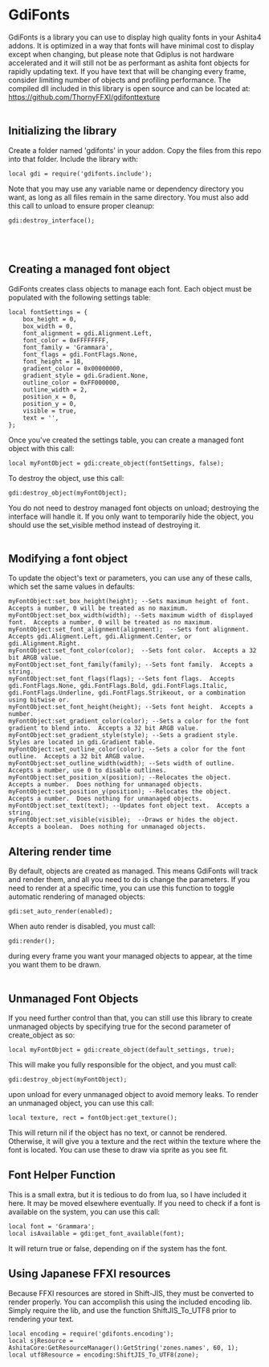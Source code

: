 # GdiFonts
GdiFonts is a library you can use to display high quality fonts in your Ashita4 addons.  It is optimized
in a way that fonts will have minimal cost to display except when changing, but please note that Gdiplus is
not hardware accelerated and it will still not be as performant as ashita font objects for rapidly updating text.
If you have text that will be changing every frame, consider limiting number of objects and profiling performance.
The compiled dll included in this library is open source and can be located at:<br>
https://github.com/ThornyFFXI/gdifonttexture
<br><br>

## Initializing the library
Create a folder named 'gdifonts' in your addon.  Copy the files from this repo into that folder.  Include the library
with:
```
local gdi = require('gdifonts.include');
```
Note that you may use any variable name or dependency directory you want, as long as all files remain in the same directory.
You must also add this call to unload to ensure proper cleanup:
```
gdi:destroy_interface();
```
<br><br>

## Creating a managed font object
GdiFonts creates class objects to manage each font.  Each object must be populated with the following settings table:
```
local fontSettings = {
    box_height = 0,
    box_width = 0,
    font_alignment = gdi.Alignment.Left,
    font_color = 0xFFFFFFFF,
    font_family = 'Grammara',
    font_flags = gdi.FontFlags.None,
    font_height = 18,
    gradient_color = 0x00000000,
    gradient_style = gdi.Gradient.None,
    outline_color = 0xFF000000,
    outline_width = 2,
    position_x = 0,
    position_y = 0,
    visible = true,
    text = '',
};
```
Once you've created the settings table, you can create a managed font object with this call:
```
local myFontObject = gdi:create_object(fontSettings, false);
```
To destroy the object, use this call:
```
gdi:destroy_object(myFontObject);
```
You do not need to destroy managed font objects on unload; destroying the interface will handle it.
If you only want to temporarily hide the object, you should use the set_visible method instead of destroying it.<br><br>


## Modifying a font object
To update the object's text or parameters, you can use any of these calls, which set the same values in defaults:
```
myFontObject:set_box_height(height); --Sets maximum height of font.  Accepts a number, 0 will be treated as no maximum.
myFontObject:set_box_width(width); --Sets maximum width of displayed font.  Accepts a number, 0 will be treated as no maximum.
myFontObject:set_font_alignment(alignment);  --Sets font alignment.  Accepts gdi.Aligment.Left, gdi.Alignment.Center, or gdi.Alignment.Right.
myFontObject:set_font_color(color);  --Sets font color.  Accepts a 32 bit ARGB value.
myFontObject:set_font_family(family); --Sets font family.  Accepts a string.
myFontObject:set_font_flags(flags); --Sets font flags.  Accepts gdi.FontFlags.None, gdi.FontFlags.Bold, gdi.FontFlags.Italic, gdi.FontFlags.Underline, gdi.FontFlags.Strikeout, or a combination using bitwise or.
myFontObject:set_font_height(height); --Sets font height.  Accepts a number.
myFontObject:set_gradient_color(color); --Sets a color for the font gradient to blend into.  Accepts a 32 bit ARGB value.
myFontObject:set_gradient_style(style); --Sets a gradient style.  Styles are located in gdi.Gradient table.
myFontObject:set_outline_color(color); --Sets a color for the font outline.  Accepts a 32 bit ARGB value.
myFontObject:set_outline_width(width); --Sets width of outline.  Accepts a number, use 0 to disable outlines.
myFontObject:set_position_x(position); --Relocates the object.  Accepts a number.  Does nothing for unmanaged objects.
myFontObject:set_position_y(position); --Relocates the object.  Accepts a number.  Does nothing for unmanaged objects.
myFontObject:set_text(text); --Updates font object text.  Accepts a string.
myFontObject:set_visible(visible);  --Draws or hides the object.  Accepts a boolean.  Does nothing for unmanaged objects.
```

## Altering render time
By default, objects are created as managed.  This means GdiFonts will track and render them, and all you need to do is change the parameters.
If you need to render at a specific time, you can use this function to toggle automatic rendering of managed objects:
```
gdi:set_auto_render(enabled);
```
When auto render is disabled, you must call:
```
gdi:render();
```
during every frame you want your managed objects to appear, at the time you want them to be drawn.<br><br>

## Unmanaged Font Objects
If you need further control than that, you can still use this library to create unmanaged objects by specifying true for the second parameter of
create_object as so:
```
local myFontObject = gdi:create_object(default_settings, true);
```
This will make you fully responsible for the object, and you must call:
```
gdi:destroy_object(myFontObject);
```
upon unload for every unmanaged object to avoid memory leaks.  To render an unmanaged object, you can use this call:
```
local texture, rect = fontObject:get_texture();
```
This will return nil if the object has no text, or cannot be rendered.  Otherwise, it will give you a texture and the rect within the texture where the font is located.  You can use these to draw via sprite as you see fit.

## Font Helper Function
This is a small extra, but it is tedious to do from lua, so I have included it here.  It may be moved elsewhere eventually.
If you need to check if a font is available on the system, you can use this call:
```
local font = 'Grammara';
local isAvailable = gdi:get_font_available(font);
```
It will return true or false, depending on if the system has the font.

## Using Japanese FFXI resources
Because FFXI resources are stored in Shift-JIS, they must be converted to render properly.  You can accomplish this using the included encoding lib.  Simply require the lib, and use the function ShiftJIS_To_UTF8 prior to rendering your text.
```
local encoding = require('gdifonts.encoding');
local sjResource = AshitaCore:GetResourceManager():GetString('zones.names', 60, 1);
local utf8Resource = encoding:ShiftJIS_To_UTF8(zone);
```